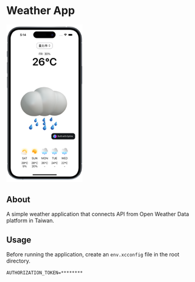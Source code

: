 # Weather App

<img src="Assets/preview.png" alt="preview" width="200" />

## About

A simple weather application that connects API from Open Weather Data platform in Taiwan.

## Usage

Before running the application, create an `env.xcconfig` file in the root directory.

```env
AUTHORIZATION_TOKEN=********
```
